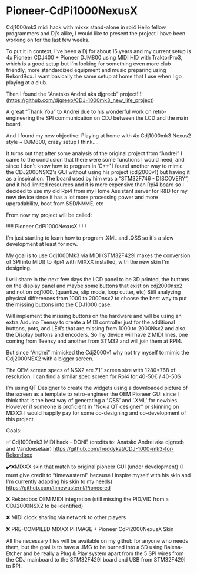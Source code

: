 # Pioneer-CdPi1000NexusX
Cdj1000mk3 midi hack with mixxx stand-alone in rpi4
Hello fellow programmers and Dj’s alike,
I would like to present the project I have been working on for the last few weeks.

To put it in context, I've been a Dj for about 15 years and my current setup is 4x Pioneer CDJ400 + Pioneer DJM800 using MIDI HID with TraktorPro3, which is a good setup but I'm looking for something even more club friendly, more standardized equipment and music preparing using RekordBox.
I want basically the same setup at home that I use when I go playing at a club.

Then I found the “Anatsko Andrei aka djgreeb” project!!!! (https://github.com/djgreeb/CDJ-1000mk3_new_life_project)

A great “Thank You” to Andrei due to his wonderful work on retro-engineering the SPI communication on CDJ between the LCD and the main board.

And I found my new objective:
Playing at home with 4x Cdj1000mk3 Nexus2 style + DJM800, crazy setup I think….


It turns out that after some analysis of the original project from “Andrei” I came to the conclusion that there were some functions I would need, and since I don't know how to program in ‘C++’ I found another way to mimic the CDJ2000NSX2's GUI without using his project (cdj2000v1) but having it as a inspiration.
The board used by him was a “STM32F746 - DISCOVERY”, and it had limited resources and it is more expensive than Rpi4 board so I decided to use my old Rpi4 from my Home Assistant server for R&D for my new device since it has a lot more processing power and more upgradability, boot from SSD/NVME, etc 

From now my project will be called: 

!!!!!   Pioneer CdPi1000NexusX !!!!!



I’m just starting to learn how to program .XML and .QSS so it's a slow development at least for now.

My goal is to use Cdj1000Mk3 via MIDI (STM32F429I makes the conversion of SPI into MIDI) to Rpi4 with MIXXX installed, with the new skin I'm designing.

I will share in the next few days the LCD panel to be 3D printed, the buttons on the display panel and maybe some buttons that exist on cdj2000nsx2 and not on cdj1000. (quantize, slip mode, loop cutter, etc)
Still analyzing physical differences from 1000 to 2000nsx2 to choose the best way to put the missing buttons into the CDJ1000 case.

Will implement the missing buttons on the hardware and will be using an extra Arduino Teensy to create a MIDI controller just for the additional buttons, pots, and LEd’s that are missing from 1000 to 2000Nsx2 and also the Display buttons and encoders. 
So my device will have 2 MIDI lines, one coming from Teensy and another from STM32 and will join them at RPI4.


But since “Andrei” mimicked the Cdj2000v1 why not try myself to mimic the Cdj2000NSX2 with a bigger screen.

The OEM screen specs of NSX2 are 7.1” screen size with 1280*768 of resolution. I can find a similar spec screen for Rpi4 for 40-50€ / 40-50$


I’m using QT Designer to create the widgets using a downloaded picture of the screen as a template to retro-engineer the OEM Pioneer GUI since I think that is the best way of generating a ‘.QSS’ and ‘.XML’ for newbies.
However if someone is proficient in “Nokia QT designer” or skinning on MIXXX I would happily pay for some co-designing and co-development of this project.


Goals:

✅ Cdj1000mk3 MIDI hack - DONE (credits to: Anatsko Andrei aka djgreeb and Vandoeselaar) 
https://github.com/freddykat/CDJ-1000-mk3-for-Rekordbox

✔️❌MIXXX skin that match to original pioneer GUI (under development)
(I must give credit to “timewasternl” because I inspire myself with his skin and I'm currently adapting his skin to my needs)
	https://github.com/timewasternl/Pioneered


❌ Rekordbox OEM MIDI integration (still missing the PID/VID from a CDJ2000NSX2 to be identified)

❌ MIDI clock sharing via network to other players

❌ PRE-COMPILED MIXXX PI IMAGE + Pioneer CdPi2000NexusX Skin

All the necessary files will be available on my github for anyone who needs them, but the goal is to have a .IMG to be burned into a SD using Balena-Etcher and be really a Plug & Play system apart from the 5 SPI wires from the CDJ mainboard to the STM32F429I board and USB from STM32F429I to RPI.

